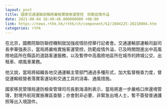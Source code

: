 ```yaml
---
layout: post
title: 國家交通運輸部稱將嚴格實施客運管控　防範疫情外溢
date: 2021-08-04 16:49:48.000000000 +08:00
link: https://news.rthk.hk/rthk/ch/component/k2/1604225-20210804.htm
categories: rthk
---
```


在北京，國務院聯防聯控機制就加強疫情防控舉行記者會。交通運輸部運輸司副司長李華強表示，當局將嚴格實施客運管控，防範疫情外溢，已及時關閉進出中高風險地區所在縣區的道路客運服務，以及暫停中高風險地區所在城市的跨城公交、出租車、順風車業務。

他又說，當局將組織各地交通運輸主管部門通過多種形式，加大監督檢查力度，督促運輸經營者落實客運站和交通工具的消毒、通風措施。

國家移民管理局邊防檢查管理司司長劉海濤則表示，當局將進一步嚴格口岸邊境管理，對境外航班實施專區查驗；亦會對非必要、非緊急出境人士，暫不簽發普通護照等出入境證件。
